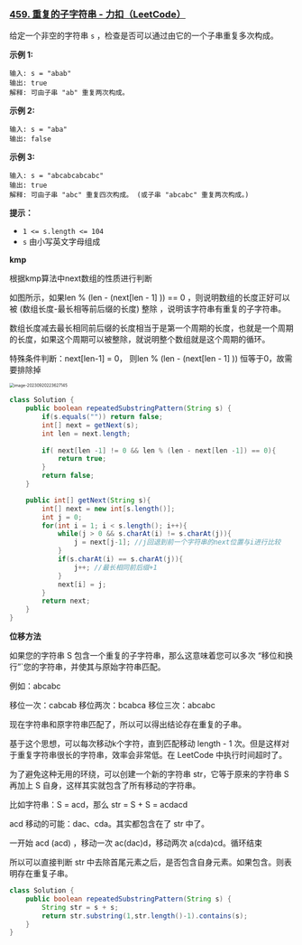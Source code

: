### [459. 重复的子字符串 - 力扣（LeetCode）](https://leetcode.cn/problems/repeated-substring-pattern/)

给定一个非空的字符串 `s` ，检查是否可以通过由它的一个子串重复多次构成。

 

**示例 1:**

```
输入: s = "abab"
输出: true
解释: 可由子串 "ab" 重复两次构成。
```

**示例 2:**

```
输入: s = "aba"
输出: false
```

**示例 3:**

```
输入: s = "abcabcabcabc"
输出: true
解释: 可由子串 "abc" 重复四次构成。 (或子串 "abcabc" 重复两次构成。)
```

**提示：**

- `1 <= s.length <= 104`
- `s` 由小写英文字母组成





**kmp**

根据kmp算法中next数组的性质进行判断

如图所示，如果len % (len - (next[len - 1] )) == 0 ，则说明数组的长度正好可以被 (数组长度-最长相等前后缀的长度) 整除 ，说明该字符串有重复的子字符串。

数组长度减去最长相同前后缀的长度相当于是第一个周期的长度，也就是一个周期的长度，如果这个周期可以被整除，就说明整个数组就是这个周期的循环。

特殊条件判断：next[len-1] = 0， 则len % (len - (next[len - 1] )) 恒等于0，故需要排除掉 

<img src="https://palepics.oss-cn-guangzhou.aliyuncs.com/img/image-20230920223627145.png" alt="image-20230920223627145" style="zoom:50%;" />



```java
class Solution {
    public boolean repeatedSubstringPattern(String s) {
        if(s.equals("")) return false;
        int[] next = getNext(s);
        int len = next.length;
        
        if( next[len -1] != 0 && len % (len - next[len -1]) == 0){
            return true;
        }
        return false;
    }

    public int[] getNext(String s){
        int[] next = new int[s.length()];
        int j = 0;
        for(int i = 1; i < s.length(); i++){
            while(j > 0 && s.charAt(i) != s.charAt(j)){
                j = next[j-1]; //j回退到前一个字符串的next位置与i进行比较
            }
            if(s.charAt(i) == s.charAt(j)){
                j++; //最长相同前后缀+1
            }
            next[i] = j;
        }
        return next;
    }
}
```





**位移方法**

如果您的字符串 S 包含一个重复的子字符串，那么这意味着您可以多次 “移位和换行”`您的字符串，并使其与原始字符串匹配。

例如：abcabc

移位一次：cabcab
移位两次：bcabca
移位三次：abcabc

现在字符串和原字符串匹配了，所以可以得出结论存在重复的子串。

基于这个思想，可以每次移动k个字符，直到匹配移动 length - 1 次。但是这样对于重复字符串很长的字符串，效率会非常低。在 LeetCode 中执行时间超时了。

为了避免这种无用的环绕，可以创建一个新的字符串 str，它等于原来的字符串 S 再加上 S 自身，这样其实就包含了所有移动的字符串。

比如字符串：S = acd，那么 str = S + S = acdacd

acd 移动的可能：dac、cda。其实都包含在了 str 中了。

一开始 acd (acd) ，移动一次 ac(dac)d，移动两次 a(cda)cd。循环结束

所以可以直接判断 str 中去除首尾元素之后，是否包含自身元素。如果包含。则表明存在重复子串。

```java
class Solution {
    public boolean repeatedSubstringPattern(String s) {
        String str = s + s;
        return str.substring(1,str.length()-1).contains(s);
    }
}
```

